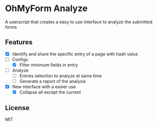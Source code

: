 # OhMyForm Analyze

A userscript that creates a easy to use interface to analyze the submitted forms

## Features

- [x] Identify and share the specific entry of a page with hash value
- [ ] Configs
  - [x] Filter minimum fields in entry
- [ ] Analyze
  - [ ] Entries selection to analyze at same time
  - [ ] Generate a report of the analysis
- [x] New interface with a easier use
  - [x] Collapse all except the current

## License

MIT
